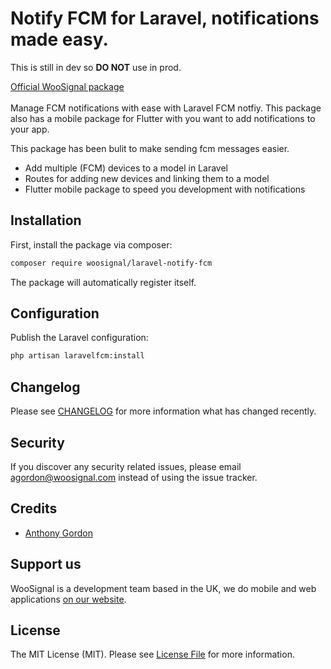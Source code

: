 # Notify FCM for Laravel, notifications made easy.

This is still in dev so **DO NOT** use in prod.

[Official WooSignal package](https://woosignal.com)
<br>
<br>
Manage FCM notifications with ease with Laravel FCM notfiy.
This package also has a mobile package for Flutter with you want to add notifications to your app.

This package has been bulit to make sending fcm messages easier.
* Add multiple (FCM) devices to a model in Laravel
* Routes for adding new devices and linking them to a model
* Flutter mobile package to speed you development with notifications

## Installation

First, install the package via composer:

``` bash
composer require woosignal/laravel-notify-fcm
```

The package will automatically register itself.

## Configuration

Publish the Laravel configuration:

```bash
php artisan laravelfcm:install
```


## Changelog

Please see [CHANGELOG](CHANGELOG.md) for more information what has changed recently.

## Security

If you discover any security related issues, please email agordon@woosignal.com instead of using the issue tracker.

## Credits

- [Anthony Gordon](https://twitter.com/anthonygordn)

## Support us

WooSignal is a development team based in the UK, we do mobile and web applications [on our website](https://woosignal.com).

## License

The MIT License (MIT). Please see [License File](LICENSE.md) for more information.
